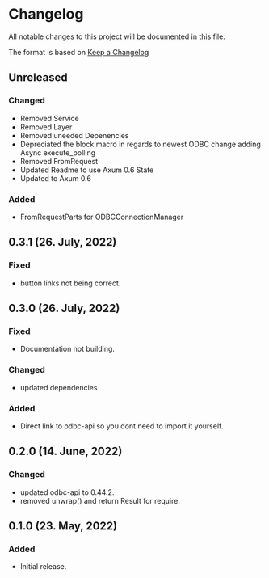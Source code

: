 # Changelog

All notable changes to this project will be documented in this file.

The format is based on [Keep a Changelog](https://keepachangelog.com/en/1.0.0/)

## Unreleased
### Changed
- Removed Service
- Removed Layer
- Removed uneeded Depenencies
- Depreciated the block macro in regards to newest ODBC change adding Async execute_polling
- Removed FromRequest
- Updated Readme to use Axum 0.6 State
- Updated to Axum 0.6

### Added
- FromRequestParts for ODBCConnectionManager

## 0.3.1 (26. July, 2022)
### Fixed
- button links not being correct.

## 0.3.0 (26. July, 2022)
### Fixed
- Documentation not building.

### Changed
- updated dependencies

### Added
- Direct link to odbc-api so you dont need to import it yourself.

## 0.2.0 (14. June, 2022)
### Changed
- updated odbc-api to 0.44.2.
- removed unwrap() and return Result for require.

## 0.1.0 (23. May, 2022)
### Added
- Initial release.
